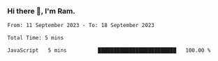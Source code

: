 ### Hi there 👋, I'm Ram.

<!--START_SECTION:waka-->

```txt
From: 11 September 2023 - To: 18 September 2023

Total Time: 5 mins

JavaScript   5 mins          █████████████████████████   100.00 %
```

<!--END_SECTION:waka-->
